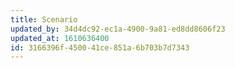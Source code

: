 ```yaml
---
title: Scenario
updated_by: 34d4dc92-ec1a-4900-9a81-ed8dd8606f23
updated_at: 1610636400
id: 3166396f-4500-41ce-851a-6b703b7d7343
---
```

